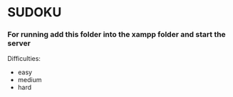 # SUDOKU

### For running add this folder into the xampp folder and start the server

Difficulties:

- easy
- medium
- hard
